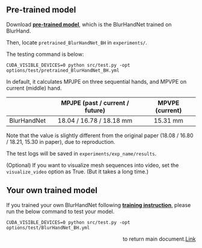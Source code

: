 ## Pre-trained model

Download [**pre-trained model**](https://drive.google.com/drive/folders/1tf9O-jsoSpH0uYg_XoS1aYia4toaO_Sr?usp=share_link), which is the BlurHandNet trained on BlurHand.

Then, locate `pretrained_BlurHandNet_BH` in `experiments/`.

The testing command is below:

```
CUDA_VISIBLE_DEVICES=0 python src/test.py -opt options/test/pretrained_BlurHandNet_BH.yml
```

In default, it calculates MPJPE on three sequential hands, and MPVPE on current (middle) hand.


|               | MPJPE (past / current / future) | MPVPE (current) |
| ------------- |:-------------:| :-----:|
| BlurHandNet      | 18.04 / 16.78 / 18.18 mm | 15.31 mm|

Note that the value is slightly different from the original paper (18.08 / 16.80 / 18.21, 15.30 in paper), due to reproduction.

The test logs will be saved in ```experiments/exp_name/results```.

(Optional) If you want to visualize mesh sequences into video, set the `visualize_video` option as True. (But it takes a long time.)

## Your own trained model

If you trained your own BlurHandNet following [**training instruction**](Training.md), please run the below command to test your model.

```
CUDA_VISIBLE_DEVICES=0 python src/test.py -opt options/test/BlurHandNet_BH.yml
```

<div align="right">
 <a href="../../README.md" style="float: right;">Link</a> to return main document.
</div>
